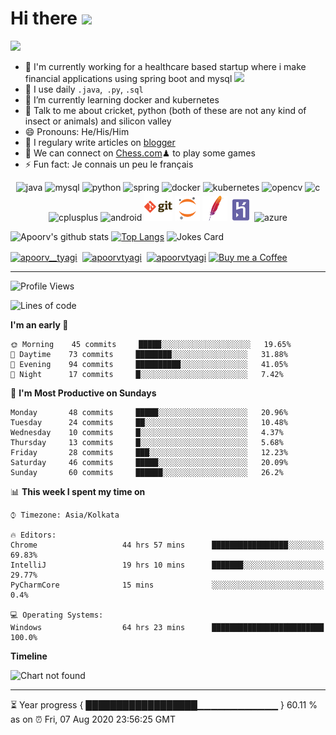 # Hi there <img src="https://github.com/TheDudeThatCode/TheDudeThatCode/blob/master/Assets/Hi.gif" width="29px"> 
![](https://camo.githubusercontent.com/992babdffd8c74a1502de375fbdf7e4d54773242/68747470733a2f2f6d656469612e67697068792e636f6d2f6d656469612f53576f536b4e36447854737a71494b4571762f67697068792e676966)
- 🏦 I'm currently working for a healthcare based startup where i make financial applications using spring boot and mysql 
      <img src="https://media.giphy.com/media/WUlplcMpOCEmTGBtBW/giphy.gif" width="30">
- 🤔 I use daily ```.java```,``` .py```, ```.sql```
- 🌱 I’m currently learning docker and kubernetes
- 💬 Talk to me about cricket, python (both of these are not any kind of insect or animals) and silicon valley
- 😄 Pronouns: He/His/Him
- 📝 I regulary write articles on [blogger](https://apoorvtyagi133.blogspot.com/)
- 👯 We can connect on [Chess.com](https://www.chess.com/member/sweetxcyanide)♟ to play some games
- ⚡ Fun fact: Je connais un peu le français


<p align="center">
<img src="https://devicons.github.io/devicon/devicon.git/icons/java/java-original-wordmark.svg" alt="java" width="55" height="55"/> 
<img src="https://devicons.github.io/devicon/devicon.git/icons/mysql/mysql-original-wordmark.svg" alt="mysql" width="55" height="60"/> 
<img src="https://devicons.github.io/devicon/devicon.git/icons/python/python-original-wordmark.svg" alt="python" width="60" height="60"/>
<img src="https://www.vectorlogo.zone/logos/springio/springio-icon.svg" alt="spring" width="35" height="35"/>
<img src="https://devicons.github.io/devicon/devicon.git/icons/docker/docker-original-wordmark.svg" alt="docker" width="45" height="40"/> 
<img src="https://www.vectorlogo.zone/logos/kubernetes/kubernetes-icon.svg" alt="kubernetes" width="40" height="40"/>
<img src="https://www.vectorlogo.zone/logos/opencv/opencv-icon.svg" alt="opencv" width="40" height="40"/> 
<img src="https://devicons.github.io/devicon/devicon.git/icons/c/c-original.svg" alt="c" width="40" height="40"/> 
<img src="https://devicons.github.io/devicon/devicon.git/icons/cplusplus/cplusplus-original.svg" alt="cplusplus" width="40" height="40"/> 
<img src="https://devicons.github.io/devicon/devicon.git/icons/android/android-original-wordmark.svg" alt="android" width="40" height="40"/>
<img src="https://raw.githubusercontent.com/github/explore/80688e429a7d4ef2fca1e82350fe8e3517d3494d/topics/git/git.png" alt="GIT" width="45" height="45"/> 
<img src="https://raw.githubusercontent.com/github/explore/80688e429a7d4ef2fca1e82350fe8e3517d3494d/topics/jupyter-notebook/jupyter-notebook.png" alt="IPYNB" width="40" height="40"/> 
<img src="https://raw.githubusercontent.com/github/explore/80688e429a7d4ef2fca1e82350fe8e3517d3494d/topics/maven/maven.png" alt="MAVEN" width="40" height="40"/>
<img src="https://raw.githubusercontent.com/devicons/devicon/master/icons/heroku/heroku-plain.svg" alt="HEROKU" width="35" height="35"/> 
<img src="https://www.vectorlogo.zone/logos/microsoft_azure/microsoft_azure-icon.svg" alt="azure" width="40" height="40"/> 
</p>


![Apoorv's github stats](https://github-readme-stats.vercel.app/api?username=apoorvtyagi&show_icons=true&title_color=ffc857&icon_color=8ac926&text_color=daf7dc&bg_color=151515&hide=["stars"])
[![Top Langs](https://github-readme-stats.vercel.app/api/top-langs/?username=apoorvtyagi&layout=compact&text_color=daf7dc&bg_color=151515)](https://github.com/anuraghazra/github-readme-stats)
<img src="https://readme-jokes.vercel.app/api" alt="Jokes Card" />

<a href="https://twitter.com/apoorv__tyagi" target="blank"><img align="center" src="https://cdn.jsdelivr.net/npm/simple-icons@3.0.1/icons/twitter.svg" alt="apoorv__tyagi" height="20" width="20" /></a>&nbsp;
<a href="https://linkedin.com/in/apoorvtyagi" target="blank"><img align="center" src="https://cdn.jsdelivr.net/npm/simple-icons@3.0.1/icons/linkedin.svg" alt="apoorvtyagi" height="20" width="20" /></a>&nbsp;
<a href="https://medium.com/@apoorvtyagi" target="blank"><img align="center" src="https://cdn.jsdelivr.net/npm/simple-icons@3.0.1/icons/medium.svg" alt="apoorvtyagi" height="20" width="20" /></a>
<a href="https://www.buymeacoffee.com/apoorvtyagi"><img align="center" alt="Buy me a Coffee" width="22px" src="https://cdn.jsdelivr.net/npm/simple-icons@3.0.1/icons/buymeacoffee.svg" /></a>

---
<!--START_SECTION:activity-->
<!--END_SECTION:activity-->

<!--START_SECTION:waka-->
![Profile Views](http://img.shields.io/badge/Profile%20Views-817-blue)

![Lines of code](https://img.shields.io/badge/From%20Hello%20World%20I've%20written-205030%20Lines%20of%20code-blue)

**I'm an early 🐤** 

```text
🌞 Morning    45 commits     █████░░░░░░░░░░░░░░░░░░░░   19.65% 
🌆 Daytime    73 commits     ████████░░░░░░░░░░░░░░░░░   31.88% 
🌃 Evening    94 commits     ██████████░░░░░░░░░░░░░░░   41.05% 
🌙 Night      17 commits     █░░░░░░░░░░░░░░░░░░░░░░░░   7.42%

```
📅 **I'm Most Productive on Sundays** 

```text
Monday       48 commits     █████░░░░░░░░░░░░░░░░░░░░   20.96% 
Tuesday      24 commits     ██░░░░░░░░░░░░░░░░░░░░░░░   10.48% 
Wednesday    10 commits     █░░░░░░░░░░░░░░░░░░░░░░░░   4.37% 
Thursday     13 commits     █░░░░░░░░░░░░░░░░░░░░░░░░   5.68% 
Friday       28 commits     ███░░░░░░░░░░░░░░░░░░░░░░   12.23% 
Saturday     46 commits     █████░░░░░░░░░░░░░░░░░░░░   20.09% 
Sunday       60 commits     ██████░░░░░░░░░░░░░░░░░░░   26.2%

```


📊 **This week I spent my time on** 

```text
⌚︎ Timezone: Asia/Kolkata

🔥 Editors: 
Chrome                   44 hrs 57 mins      █████████████████░░░░░░░░   69.83% 
IntelliJ                 19 hrs 10 mins      ███████░░░░░░░░░░░░░░░░░░   29.77% 
PyCharmCore              15 mins             ░░░░░░░░░░░░░░░░░░░░░░░░░   0.4%

💻 Operating Systems: 
Windows                  64 hrs 23 mins      █████████████████████████   100.0%

```

**Timeline**

![Chart not found](https://github.com/ApoorvTyagi/ApoorvTyagi/blob/master/charts/bar_graph.png) 


<!--END_SECTION:waka-->
---
⏳ Year progress { ██████████████████▁▁▁▁▁▁▁▁▁▁▁▁ } 60.11 % as on ⏰ Fri, 07 Aug 2020 23:56:25 GMT

